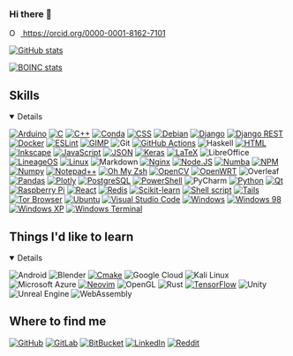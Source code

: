 ### Hi there 👋

<!--
**AgenttiX/AgenttiX** is a ✨ _special_ ✨ repository because its `README.md` (this file) appears on your GitHub profile.

Here are some ideas to get you started:

- 🔭 I’m currently working on ...
- 🌱 I’m currently learning ...
- 👯 I’m looking to collaborate on ...
- 🤔 I’m looking for help with ...
- 💬 Ask me about ...
- 📫 How to reach me: ...
- 😄 Pronouns: he/him
- ⚡ Fun fact: ...
-->

<div itemscope itemtype="https://schema.org/Person">
<a itemprop="sameAs" content="https://orcid.org/0000-0001-8162-7101" href="https://orcid.org/0000-0001-8162-7101" target="orcid.widget" rel="me noopener noreferrer" style="vertical-align:top;">
<img src="https://orcid.org/sites/default/files/images/orcid_16x16.png" style="width:1em;margin-right:.5em;" alt="ORCID iD icon">
https://orcid.org/0000-0001-8162-7101
</a>
</div>

[![GitHub stats](https://github-readme-stats.vercel.app/api?username=AgenttiX&count_private=true&show_icons=true)](https://github.com/anuraghazra/github-readme-stats)
<!--
[![Top languages](https://github-readme-stats.vercel.app/api/top-langs/?username=AgenttiX&layout=compact)](https://github.com/anuraghazra/github-readme-stats)
[![Wakatime stats](https://github-readme-stats.vercel.app/api/wakatime?username=AgenttiX)](https://github.com/anuraghazra/github-readme-stats)
-->

[![BOINC stats](https://www.boincstats.com/signature/-1/user/1495363/sig.png)](https://www.boincstats.com/stats/-1/user/detail/06b811094f7d054e64d5c6d5666dd305)

## Skills
<details open>
<p>

<!--
In alphabetical order.
Many of these badges are from:
https://github.com/alexandresanlim/Badges4-README.md-Profile
-->
[![Arduino](https://img.shields.io/badge/Arduino-00979D?style=for-the-badge&logo=Arduino&logoColor=white)](http://urn.fi/URN:NBN:fi:tuni-202010277540)
[![C](https://img.shields.io/badge/C-00599C?style=for-the-badge&logo=c&logoColor=white)](https://gitlab.com/AgenttiX/tie-51257-project)
[![C++](https://img.shields.io/badge/C%2B%2B-00599C?style=for-the-badge&logo=c%2B%2B&logoColor=white)](https://www.tuni.fi/archive/studyguide_tut/www.tut.fi/opinto-opas/wwwoppaat/opas2019-2020/perus/aineryhmat/Ohjelmistotekniikka/TIE-02402.html)
[![Conda](https://img.shields.io/badge/conda-342B029.svg?&style=for-the-badge&logo=anaconda&logoColor=white)](https://www.mv.helsinki.fi/home/slehti/ComputingMethodsInHEP/ComputingMethodsInHEP.html)
[![CSS](https://img.shields.io/badge/CSS-1572B6?style=for-the-badge&logo=css3&logoColor=white)](http://urn.fi/URN:NBN:fi:tuni-202010277540)
[![Debian](https://img.shields.io/badge/Debian-A81D33?style=for-the-badge&logo=debian&logoColor=white)](https://github.com/AgenttiX/linux-scripts)
[![Django](https://img.shields.io/badge/Django-092E20?style=for-the-badge&logo=django&logoColor=green)](http://urn.fi/URN:NBN:fi:tuni-202010277540)
[![Django REST](https://img.shields.io/badge/django%20rest-ff1709?style=for-the-badge&logo=django&logoColor=white)](http://urn.fi/URN:NBN:fi:tuni-202010277540)
[![Docker](https://img.shields.io/badge/Docker-2CA5E0?style=for-the-badge&logo=docker&logoColor=white)](https://github.com/orc-tuni/dark-spot-mapper/tree/master/lib/build)
[![ESLint](https://img.shields.io/badge/eslint-3A33D1?style=for-the-badge&logo=eslint&logoColor=white)](http://urn.fi/URN:NBN:fi:tuni-202010277540)
[![GIMP](https://img.shields.io/badge/gimp-5C5543?style=for-the-badge&logo=gimp&logoColor=white)](http://urn.fi/URN:NBN:fi:tuni-202010277540)
![Git](https://img.shields.io/badge/Git-F05032?style=for-the-badge&logo=git&logoColor=white)
[![GitHub Actions](https://img.shields.io/badge/GitHub_Actions-2088FF?style=for-the-badge&logo=github-actions&logoColor=white)](https://github.com/AgenttiX/linux-scripts/blob/master/.github/workflows/main.yml)
![Haskell](https://img.shields.io/badge/Haskell-5D4F85?style=for-the-badge&logo=haskell&logoColor=white)
[![HTML](https://img.shields.io/badge/HTML-E34F26?style=for-the-badge&logo=html5&logoColor=white)](http://urn.fi/URN:NBN:fi:tuni-202010277540)
[![Inkscape](https://img.shields.io/badge/Inkscape-000000?style=for-the-badge&logo=Inkscape&logoColor=white)](http://urn.fi/URN:NBN:fi:tuni-202010277540)
[![JavaScript](https://img.shields.io/badge/JavaScript-323330?style=for-the-badge&logo=javascript&logoColor=F7DF1E)](http://urn.fi/URN:NBN:fi:tuni-202010277540)
[![JSON](https://img.shields.io/badge/json-5E5C5C?style=for-the-badge&logo=json&logoColor=white)](http://urn.fi/URN:NBN:fi:tuni-202010277540)
[![Keras](https://img.shields.io/badge/Keras-D00000?style=for-the-badge&logo=Keras&logoColor=white)](https://gitlab.com/AgenttiX/sgn-41007-kaggle)
[![LaTeX](https://img.shields.io/badge/LaTeX-47A141?style=for-the-badge&logo=LaTeX&logoColor=white)](https://github.com/AgenttiX/compendium)
![LibreOffice](https://img.shields.io/badge/LibreOffice-18A303?style=for-the-badge&logo=LibreOffice&logoColor=white)
[![LineageOS](https://img.shields.io/badge/lineageos-167C80?style=for-the-badge&logo=lineageos&logoColor=white)](https://github.com/AgenttiX/linux-scripts/tree/master/android)
[![Linux](https://img.shields.io/badge/Linux-FCC624?style=for-the-badge&logo=linux&logoColor=black)](https://github.com/AgenttiX/linux-scripts)
![Markdown](https://img.shields.io/badge/Markdown-000000?style=for-the-badge&logo=markdown&logoColor=white)
[![Nginx](https://img.shields.io/badge/Nginx-009639?style=for-the-badge&logo=nginx&logoColor=white)](http://urn.fi/URN:NBN:fi:tuni-202010277540)
[![Node.JS](https://img.shields.io/badge/NodeJS-529f44?style=for-the-badge&logo=node.js&logoColor=white)](http://urn.fi/URN:NBN:fi:tuni-202010277540)
[![Numba](https://img.shields.io/badge/Numba-00A3E0?style=for-the-badge&logo=Numba&logoColor=white)](https://github.com/AgenttiX/fractal-zoomer)
[![NPM](https://img.shields.io/badge/NPM-CB3837?style=for-the-badge&logo=NPM&logoColor=white)](http://urn.fi/URN:NBN:fi:tuni-202010277540)
[![Numpy](https://img.shields.io/badge/Numpy-777BB4?style=for-the-badge&logo=numpy&logoColor=white)](https://github.com/hindmars/pttools/)
[![Notepad++](https://img.shields.io/badge/Notepad++-90E59A.svg?style=for-the-badge&logo=notepad%2B%2B&logoColor=black)](https://github.com/AgenttiX/windows-scripts/blob/master/install-computer.ps1)
[![Oh My Zsh](https://img.shields.io/badge/oh_my_zsh-1A2C34?style=for-the-badge&logo=ohmyzsh&logoColor=white)](https://github.com/AgenttiX/linux-scripts/tree/master/zsh)
[![OpenCV](https://img.shields.io/badge/OpenCV-27338e?style=for-the-badge&logo=OpenCV&logoColor=white)](https://github.com/orc-tuni/dark-spot-mapper/tree/master/lib/build)
[![OpenWRT](https://img.shields.io/badge/OpenWrt-00B5E2?style=for-the-badge&logo=OpenWrt&logoColor=white)](https://github.com/AgenttiX/home-automation/)
![Overleaf](https://img.shields.io/badge/Overleaf-47A141?style=for-the-badge&logo=Overleaf&logoColor=white)
[![Pandas](https://img.shields.io/badge/Pandas-2C2D72?style=for-the-badge&logo=pandas&logoColor=white)](http://urn.fi/URN:NBN:fi:tuni-202010277540)
[![Plotly](https://img.shields.io/badge/Plotly-239120?style=for-the-badge&logo=plotly&logoColor=white)](http://urn.fi/URN:NBN:fi:tuni-202010277540)
[![PostgreSQL](https://img.shields.io/badge/PostgreSQL-336791?style=for-the-badge&logo=PostgreSQL&logoColor=white)](http://urn.fi/URN:NBN:fi:tuni-202010277540)
[![PowerShell](https://img.shields.io/badge/PowerShell-5391FE?style=for-the-badge&logo=PowerShell&logoColor=white)](https://github.com/AgenttiX/windows-scripts)
![PyCharm](https://img.shields.io/badge/pycharm-143?style=for-the-badge&logo=pycharm&logoColor=black&color=black&labelColor=green)
[![Python](https://img.shields.io/badge/Python-3776AB?style=for-the-badge&logo=python&logoColor=white)](https://github.com/hindmars/pttools/)
[![Qt](https://img.shields.io/badge/Qt-41CD52?style=for-the-badge&logo=qt&logoColor=white)](https://www.tuni.fi/archive/studyguide_tut/www.tut.fi/opinto-opas/wwwoppaat/opas2019-2020/perus/aineryhmat/Ohjelmistotekniikka/TIE-02402.html)
[![Raspberry Pi](https://img.shields.io/badge/RASPBERRY%20PI-C51A4A.svg?&style=for-the-badge&logo=raspberry%20pi&logoColor=white)](https://metrics.torproject.org/rs.html#details/21A183AB1F0B207B50A1E08687685A8D940C5F80)
[![React](https://img.shields.io/badge/React-1E1E1E?style=for-the-badge&logo=react&logoColor=5DD1F5)](http://urn.fi/URN:NBN:fi:tuni-202010277540)
[![Redis](https://img.shields.io/badge/redis-CC0000.svg?&style=for-the-badge&logo=redis&logoColor=white)](http://urn.fi/URN:NBN:fi:tuni-202010277540)
[![Scikit-learn](https://img.shields.io/badge/scikit_learn-F7931E?style=for-the-badge&logo=scikit-learn&logoColor=white)](https://gitlab.com/AgenttiX/sgn-41007-kaggle)
[![Shell script](https://img.shields.io/badge/Shell_Script-121011?style=for-the-badge&logo=gnu-bash&logoColor=white)](https://github.com/AgenttiX/linux-scripts)
[![Tails](https://img.shields.io/badge/Tails%20-56347C?&style=for-the-badge&logo=tails&logoColor=white)](https://metrics.torproject.org/rs.html#details/21A183AB1F0B207B50A1E08687685A8D940C5F80)
[![Tor Browser](https://img.shields.io/badge/Tor_Browser-7D4698?style=for-the-badge&logo=Tor-Browser&logoColor=white)](https://metrics.torproject.org/rs.html#details/21A183AB1F0B207B50A1E08687685A8D940C5F80)
[![Ubuntu](https://img.shields.io/badge/Ubuntu-E95420?style=for-the-badge&logo=ubuntu&logoColor=white)](https://github.com/AgenttiX/linux-scripts)
[![Visual Studio Code](https://img.shields.io/badge/Visual_Studio_Code-0078D4?style=for-the-badge&logo=visual%20studio%20code&logoColor=white)](https://github.com/AgenttiX/windows-scripts/blob/master/install-computer.ps1)
[![Windows](https://img.shields.io/badge/Windows-0078D6?style=for-the-badge&logo=Windows&logoColor=white)](https://github.com/AgenttiX/windows-scripts)
[![Windows 98](https://img.shields.io/badge/Windows_98-008080?style=for-the-badge&logo=windows-95&logoColor=white)](https://github.com/AgenttiX/windows-scripts/tree/master/windows-98)
[![Windows XP](https://img.shields.io/badge/Windows_XP-003399?style=for-the-badge&logo=windows-xp&logoColor=white)](https://github.com/AgenttiX/windows-scripts/tree/master/windows-xp)
[![Windows Terminal](https://img.shields.io/badge/windows%20terminal-4D4D4D?style=for-the-badge&logo=windows%20terminal&logoColor=white)](https://github.com/AgenttiX/windows-scripts)

</p>
</details>

## Things I'd like to learn
<details open>
<p>

![Android](https://img.shields.io/badge/Android-3DDC84?style=for-the-badge&logo=android&logoColor=white)
![Blender](https://img.shields.io/badge/blender-%23F5792A.svg?style=for-the-badge&logo=blender&logoColor=white)
[![Cmake](https://img.shields.io/badge/CMake-064F8C?style=for-the-badge&logo=cmake&logoColor=white)](https://github.com/orc-tuni/dark-spot-mapper/blob/master/lib/build)
![Google Cloud](https://img.shields.io/badge/Google_Cloud-4285F4?style=for-the-badge&logo=google-cloud&logoColor=white)
![Kali Linux](https://img.shields.io/badge/Kali_Linux-557C94?style=for-the-badge&logo=kali-linux&logoColor=white)
![Microsoft Azure](https://img.shields.io/badge/microsoft%20azure-0089D6?style=for-the-badge&logo=microsoft-azure&logoColor=white)
[![Neovim](https://img.shields.io/badge/NeoVim-%2357A143.svg?&style=for-the-badge&logo=neovim&logoColor=white)](https://github.com/AgenttiX/linux-scripts/tree/master/neovim)
![OpenGL](https://img.shields.io/badge/OpenGL-FFFFFF?style=for-the-badge&logo=opengl)
![Rust](https://img.shields.io/badge/Rust-black?style=for-the-badge&logo=rust&logoColor=#E57324)
[![TensorFlow](https://img.shields.io/badge/TensorFlow-FF6F00?style=for-the-badge&logo=TensorFlow&logoColor=white)](https://github.com/AgenttiX/fys2029-project)
![Unity](https://img.shields.io/badge/Unity-100000?style=for-the-badge&logo=unity&logoColor=white)
![Unreal Engine](https://img.shields.io/badge/-Unreal%20Engine-313131?style=for-the-badge&logo=unreal-engine&logoColor=white)
![WebAssembly](https://img.shields.io/badge/WebAssembly-654FF0?style=for-the-badge&logo=WebAssembly&logoColor=white)

</p>
</details>

## Where to find me
[![GitHub](https://img.shields.io/badge/GitHub-181717?style=for-the-badge&logo=GitHub&logoColor=white)](https://github.com/AgenttiX/)
[![GitLab](https://img.shields.io/badge/GitLab-330F63?style=for-the-badge&logo=gitlab&logoColor=white)](https://gitlab.com/AgenttiX)
[![BitBucket](https://img.shields.io/badge/Bitbucket-330F63?style=for-the-badge&logo=bitbucket&logoColor=white)](https://bitbucket.org/AgenttiX/)
[![LinkedIn](https://img.shields.io/badge/LinkedIn-0077B5?style=for-the-badge&logo=linkedin&logoColor=white)](https://www.linkedin.com/in/mikamaki/)
[![Reddit](https://img.shields.io/badge/Reddit-FF4500?style=for-the-badge&logo=reddit&logoColor=white)](https://www.reddit.com/user/AgenttiX/)
